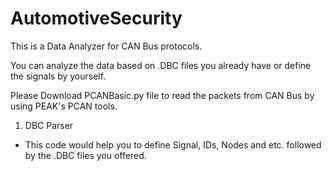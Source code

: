 # AutomotiveSecurity

This is a Data Analyzer for CAN Bus protocols.

You can analyze the data based on .DBC files you already have or define the signals by yourself.

Please Download PCANBasic.py file to read the packets from CAN Bus by using PEAK's PCAN tools.

1. DBC Parser
- This code would help you to define Signal, IDs, Nodes and etc. followed by the .DBC files you offered.



